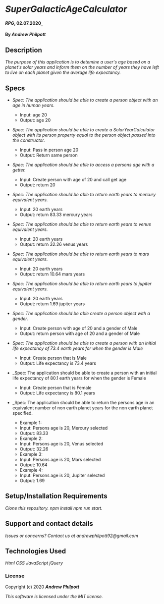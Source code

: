 # _SuperGalacticAgeCalculator_
#### _RPG_, 02.07.2020_
#### By _**Andrew Philpott**_
## Description
_The purpose of this application is to detemine a user's age based on a planet's solar years and inform them on the number of years they have left to live on each planet given the average life expectancy._

## Specs
* _Spec: The application should be able to create a person object with an age in human years._
  * Input: age 20
  * Output: age 20

* _Spec: The application should be able to create a SolarYearCalculator object with its person property equal to the person object passed into the constructor._
  * Input: Pass in person age 20
  * Output: Return same person

* _Spec: The application should be able to access a persons age with a getter._
  * Input: Create person with age of 20 and call get age
  * Output: return 20

* _Spec: The application should be able to return earth years to mercury equivalent years._
  * Input: 20 earth years
  * Output: return 83.33 mercury years

* _Spec: The application should be able to return earth years to venus equivalent years._
  * Input: 20 earth years
  * Output: return 32.26 venus years

* _Spec: The application should be able to return earth years to mars equivalent years._
  * Input: 20 earth years
  * Output: return 10.64 mars years

* _Spec: The application should be able to return earth years to jupiter equivalent years._
  * Input: 20 earth years 
  * Output: return 1.69 jupiter years

* _Spec: The application should be able create a person object with a gender._
  * Input: Create person with age of 20 and a gender of Male 
  * Output: return person with age of 20 and a gender of Male

* _Spec: The application should be able to create a person with an initial life expectancy of 73.4 earth years for when the gender is Male_
  * Input: Create person that is Male
  * Output: Life expectancy is 73.4 years

* _Spec: The application should be able to create a person with an initial life expectancy of 80.1 earth years for when the gender is Female
  * Input: Create person that is Female
  * Output: Life expectancy is 80.1 years

* _Spec: The application should be able to return the persons age in an equivalent number of non earth planet years for the non earth planet specified.
  * Example 1:
  * Input: Persons age is 20, Mercury selected
  * Output: 83.33
  * Example 2:
  * Input: Persons age is 20, Venus selected
  * Output: 32.26
  * Example 3:
  * Input: Persons age is 20, Mars selected
  * Output: 10.64
  * Example 4:
  * Input: Persons age is 20, Jupiter selected
  * Output: 1.69


## Setup/Installation Requirements
_Clone this repository._
_npm install_
_npm run start._

## Support and contact details
_Issues or concerns? Contact us at andrewphilpott92@gmail.com_

## Technologies Used
_Html_
_CSS_
_JavaScript_
_jQuery_

### License
Copyright (c) 2020 **_Andrew Philpott_**

*This software is licensed under the MIT license.*